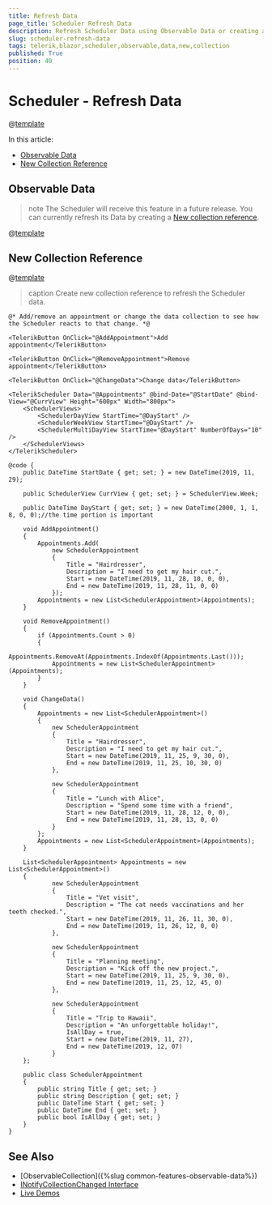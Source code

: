 ```yaml
---
title: Refresh Data
page_title: Scheduler Refresh Data
description: Refresh Scheduler Data using Observable Data or creating a new Collection reference.
slug: scheduler-refresh-data
tags: telerik,blazor,scheduler,observable,data,new,collection
published: True
position: 40
---
```


# Scheduler - Refresh Data

@[template](/_contentTemplates/common/observable-data.md#intro)

In this article:
- [Observable Data](#observable-data)
- [New Collection Reference](#new-collection-reference)

## Observable Data

>note The Scheduler will receive this feature in a future release. You can currently refresh its Data by creating a [New collection reference](#new-collection-reference).

@[template](/_contentTemplates/common/observable-data.md#observable-data)

## New Collection Reference

@[template](/_contentTemplates/common/observable-data.md#refresh-data)

>caption Create new collection reference to refresh the Scheduler data.

````CSHTML
@* Add/remove an appointment or change the data collection to see how the Scheduler reacts to that change. *@

<TelerikButton OnClick="@AddAppointment">Add appointment</TelerikButton>

<TelerikButton OnClick="@RemoveAppointment">Remove appointment</TelerikButton>

<TelerikButton OnClick="@ChangeData">Change data</TelerikButton>

<TelerikScheduler Data="@Appointments" @bind-Date="@StartDate" @bind-View="@CurrView" Height="600px" Width="800px">
    <SchedulerViews>
        <SchedulerDayView StartTime="@DayStart" />
        <SchedulerWeekView StartTime="@DayStart" />
        <SchedulerMultiDayView StartTime="@DayStart" NumberOfDays="10" />
    </SchedulerViews>
</TelerikScheduler>

@code {
    public DateTime StartDate { get; set; } = new DateTime(2019, 11, 29);

    public SchedulerView CurrView { get; set; } = SchedulerView.Week;

    public DateTime DayStart { get; set; } = new DateTime(2000, 1, 1, 8, 0, 0);//the time portion is important

    void AddAppointment()
    {
        Appointments.Add(
            new SchedulerAppointment
            {
                Title = "Hairdresser",
                Description = "I need to get my hair cut.",
                Start = new DateTime(2019, 11, 28, 10, 0, 0),
                End = new DateTime(2019, 11, 28, 11, 0, 0)
            });
        Appointments = new List<SchedulerAppointment>(Appointments);
    }

    void RemoveAppointment()
    {
        if (Appointments.Count > 0)
        {
            Appointments.RemoveAt(Appointments.IndexOf(Appointments.Last()));
            Appointments = new List<SchedulerAppointment>(Appointments);
        }
    }

    void ChangeData()
    {
        Appointments = new List<SchedulerAppointment>()
        {
            new SchedulerAppointment
            {
                Title = "Hairdresser",
                Description = "I need to get my hair cut.",
                Start = new DateTime(2019, 11, 25, 9, 30, 0),
                End = new DateTime(2019, 11, 25, 10, 30, 0)
            },

            new SchedulerAppointment
            {
                Title = "Lunch with Alice",
                Description = "Spend some time with a friend",
                Start = new DateTime(2019, 11, 28, 12, 0, 0),
                End = new DateTime(2019, 11, 28, 13, 0, 0)
            }
        };
        Appointments = new List<SchedulerAppointment>(Appointments);
    }

    List<SchedulerAppointment> Appointments = new List<SchedulerAppointment>()
    {
            new SchedulerAppointment
            {
                Title = "Vet visit",
                Description = "The cat needs vaccinations and her teeth checked.",
                Start = new DateTime(2019, 11, 26, 11, 30, 0),
                End = new DateTime(2019, 11, 26, 12, 0, 0)
            },

            new SchedulerAppointment
            {
                Title = "Planning meeting",
                Description = "Kick off the new project.",
                Start = new DateTime(2019, 11, 25, 9, 30, 0),
                End = new DateTime(2019, 11, 25, 12, 45, 0)
            },

            new SchedulerAppointment
            {
                Title = "Trip to Hawaii",
                Description = "An unforgettable holiday!",
                IsAllDay = true,
                Start = new DateTime(2019, 11, 27),
                End = new DateTime(2019, 12, 07)
            }
    };

    public class SchedulerAppointment
    {
        public string Title { get; set; }
        public string Description { get; set; }
        public DateTime Start { get; set; }
        public DateTime End { get; set; }
        public bool IsAllDay { get; set; }
    }
}
````

## See Also

  * [ObservableCollection]({%slug common-features-observable-data%})
  * [INotifyCollectionChanged Interface](https://docs.microsoft.com/en-us/dotnet/api/system.collections.specialized.inotifycollectionchanged?view=netframework-4.8)
  * [Live Demos](https://demos.telerik.com/blazor-ui/)
